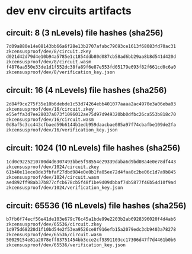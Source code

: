 # dev env circuits artifacts

## circuit: 8 (3 nLevels) file hashes (sha256) 
```
7d09a880e14e08143bb66a6f28e13b2707afabc79693ce1613f68083fd70ac31  zkcensusproof/dev/8/circuit.zkey
d021d42d79d4e10b94a5785e1c1854ddb80d087cb58ad6bb29aa8b8d541d420d  zkcensusproof/dev/8/circuit.wasm
f4876aa550e33de1d1f552dc38fa89f6e87e553fd05179e693f82f661cd0c6a0  zkcensusproof/dev/8/verification_key.json
```

## circuit: 16 (4 nLevels) file hashes (sha256) 
```
2d84f9ce275f35e10b6debde1c53d74264ebb401077aaaa2ac4970e3a06eba03  zkcensusproof/dev/16/circuit.zkey
e55effa3d7ee28037a073f1096012ae75d97d949320bb0dfbc26ca553b818c70  zkcensusproof/dev/16/circuit.wasm
0d8af5c3cc443cfbaed59b6144b1edb959daacbae085a97f74cbafbe109de2fa  zkcensusproof/dev/16/verification_key.json
```

## circuit: 1024 (10 nLevels) file hashes (sha256) 
```
1cd0c9225210700d4d6307493bbe5f98554e29339daba6d9bd08a4e0e78df443  zkcensusproof/dev/1024/circuit.zkey
61b40e11ece8de3fbfaf27dbd984e0e0b1fa05ee72d4faa0c2be06c1d7a9b845  zkcensusproof/dev/1024/circuit.wasm
aed892ff98ab37b877cfcb678cb5f48f1be9d09dbbaf74b5877f46b54d10f9ad  zkcensusproof/dev/1024/verification_key.json
```

## circuit: 65536 (16 nLevels) file hashes (sha256) 
```
b7fb6f74ecf56e41de103e679c76c45a1bde99e2203b2ab6928396020f4d4ab6  zkcensusproof/dev/65536/circuit.zkey
1d975d68220d1f10bd54e2f53ea9526ce8f916efb15a2079edc3db9403a78278  zkcensusproof/dev/65536/circuit.wasm
50029154e81a2078eff83751454bb3ece2cf9391103cc17306d47f7d4461b0b6  zkcensusproof/dev/65536/verification_key.json
```
